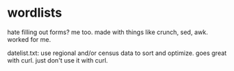 # wordlists
hate filling out forms? me too.
made with things like crunch, sed, awk. worked for me.

datelist.txt:
use regional and/or census data to sort and optimize.
goes great with curl. just don't use it with curl.
